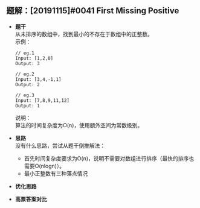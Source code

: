 ## 题解：[20191115]#0041 First Missing Positive
- **题干**   
从未排序的数组中，找到最小的不存在于数组中的正整数。   
  示例：   
  ```
  // eg.1
  Input: [1,2,0]
  Output: 3

  // eg.2
  Input: [3,4,-1,1]
  Output: 2

  // eg.3
  Input: [7,8,9,11,12]
  Output: 1
  ```
  说明：   
  算法的时间复杂度为O(n)，使用额外空间为常数级别。   
- **思路**   
没有什么思路，尝试从题干倒推解法：      
  - 首先时间复杂度要求为O(n)，说明不需要对数组进行排序（最快的排序也需要O(nlogn)）。   
  - 最小正整数有三种落点情况   

- **优化思路**   

- **高票答案对比**   
